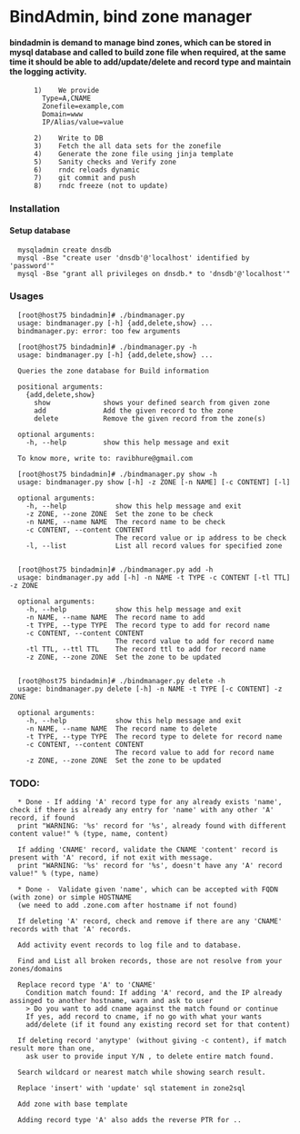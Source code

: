 # BindAdmin, bind zone manager

#### bindadmin is demand to manage bind zones, which can be stored in mysql database and called to build zone file when required, at the same time it should be able to add/update/delete and record type and maintain the logging activity.

          1)	We provide
            Type=A,CNAME
            Zonefile=example,com
            Domain=www
            IP/Alias/value=value

          2)	Write to DB
          3)	Fetch the all data sets for the zonefile
          4)	Generate the zone file using jinja template
          5)	Sanity checks and Verify zone
          6)	rndc reloads dynamic
          7)	git commit and push
          8)	rndc freeze (not to update)

### Installation

#### Setup database

      mysqladmin create dnsdb
      mysql -Bse "create user 'dnsdb'@'localhost' identified by 'password'"
      mysql -Bse "grant all privileges on dnsdb.* to 'dnsdb'@'localhost'"

### Usages

      [root@host75 bindadmin]# ./bindmanager.py
      usage: bindmanager.py [-h] {add,delete,show} ...
      bindmanager.py: error: too few arguments

      [root@host75 bindadmin]# ./bindmanager.py -h
      usage: bindmanager.py [-h] {add,delete,show} ...

      Queries the zone database for Build information

      positional arguments:
        {add,delete,show}
          show             shows your defined search from given zone
          add              Add the given record to the zone
          delete           Remove the given record from the zone(s)

      optional arguments:
        -h, --help         show this help message and exit

      To know more, write to: ravibhure@gmail.com

      [root@host75 bindadmin]# ./bindmanager.py show -h
      usage: bindmanager.py show [-h] -z ZONE [-n NAME] [-c CONTENT] [-l]

      optional arguments:
        -h, --help            show this help message and exit
        -z ZONE, --zone ZONE  Set the zone to be check
        -n NAME, --name NAME  The record name to be check
        -c CONTENT, --content CONTENT
                              The record value or ip address to be check
        -l, --list            List all record values for specified zone


      [root@host75 bindadmin]# ./bindmanager.py add -h
      usage: bindmanager.py add [-h] -n NAME -t TYPE -c CONTENT [-tl TTL] -z ZONE

      optional arguments:
        -h, --help            show this help message and exit
        -n NAME, --name NAME  The record name to add
        -t TYPE, --type TYPE  The record type to add for record name
        -c CONTENT, --content CONTENT
                              The record value to add for record name
        -tl TTL, --ttl TTL    The record ttl to add for record name
        -z ZONE, --zone ZONE  Set the zone to be updated


      [root@host75 bindadmin]# ./bindmanager.py delete -h
      usage: bindmanager.py delete [-h] -n NAME -t TYPE [-c CONTENT] -z ZONE

      optional arguments:
        -h, --help            show this help message and exit
        -n NAME, --name NAME  The record name to delete
        -t TYPE, --type TYPE  The record type to delete for record name
        -c CONTENT, --content CONTENT
                              The record value to add for record name
        -z ZONE, --zone ZONE  Set the zone to be updated


### TODO:

      * Done - If adding 'A' record type for any already exists 'name', check if there is already any entry for 'name' with any other 'A' record, if found
      print "WARNING: '%s' record for '%s', already found with different content value!" % (type, name, content)

      If adding 'CNAME' record, validate the CNAME 'content' record is present with 'A' record, if not exit with message.
      print "WARNING: '%s' record for '%s', doesn't have any 'A' record value!" % (type, name)

      * Done -  Validate given 'name', which can be accepted with FQDN (with zone) or simple HOSTNAME
      (we need to add .zone.com after hostname if not found)

      If deleting 'A' record, check and remove if there are any 'CNAME' records with that 'A' records.

      Add activity event records to log file and to database.

      Find and List all broken records, those are not resolve from your zones/domains

      Replace record type 'A' to 'CNAME'
        Condition match found: If adding 'A' record, and the IP already assinged to another hostname, warn and ask to user
        > Do you want to add cname against the match found or continue
        If yes, add record to cname, if no go with what your wants
        add/delete (if it found any existing record set for that content)

      If deleting record 'anytype' (without giving -c content), if match result more than one,
        ask user to provide input Y/N , to delete entire match found.

      Search wildcard or nearest match while showing search result.

      Replace 'insert' with 'update' sql statement in zone2sql

      Add zone with base template

      Adding record type 'A' also adds the reverse PTR for ..
